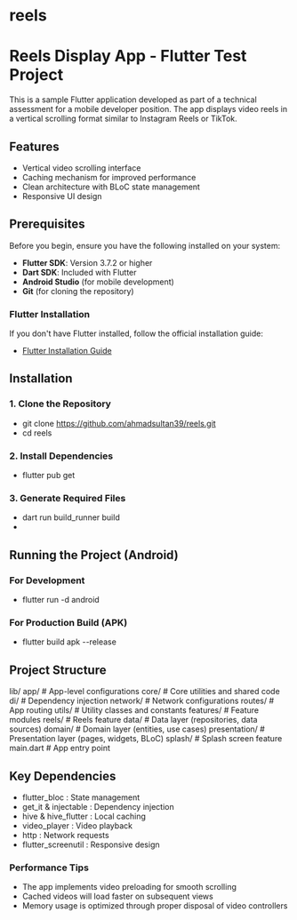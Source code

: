 # reels

# Reels Display App - Flutter Test Project

This is a sample Flutter application developed as part of a technical assessment for a mobile developer position. The app displays video reels in a vertical scrolling format similar to Instagram Reels or TikTok.

## Features

- Vertical video scrolling interface
- Caching mechanism for improved performance
- Clean architecture with BLoC state management
- Responsive UI design

## Prerequisites

Before you begin, ensure you have the following installed on your system:

- **Flutter SDK**: Version 3.7.2 or higher
- **Dart SDK**: Included with Flutter
- **Android Studio** (for mobile development)
- **Git** (for cloning the repository)

### Flutter Installation

If you don't have Flutter installed, follow the official installation guide:

- [Flutter Installation Guide](https://docs.flutter.dev/get-started/install)

## Installation

### 1. Clone the Repository

- git clone https://github.com/ahmadsultan39/reels.git
- cd reels

### 2. Install Dependencies

- flutter pub get

### 3. Generate Required Files

- dart run build_runner build
- 
## Running the Project (Android)

### For Development

- flutter run -d android

### For Production Build (APK)

- flutter build apk --release

## Project Structure

lib/
    app/                    # App-level configurations
    core/                   # Core utilities and shared code
        di/                # Dependency injection
        network/           # Network configurations
        routes/            # App routing
        utils/             # Utility classes and constants
    features/              # Feature modules
    reels/            # Reels feature
            data/         # Data layer (repositories, data sources)
            domain/       # Domain layer (entities, use cases)
            presentation/ # Presentation layer (pages, widgets, BLoC)
        splash/           # Splash screen feature
    main.dart             # App entry point

## Key Dependencies

- flutter_bloc : State management
- get_it & injectable : Dependency injection
- hive & hive_flutter : Local caching
- video_player : Video playback
- http : Network requests
- flutter_screenutil : Responsive design

### Performance Tips

- The app implements video preloading for smooth scrolling
- Cached videos will load faster on subsequent views
- Memory usage is optimized through proper disposal of video controllers
